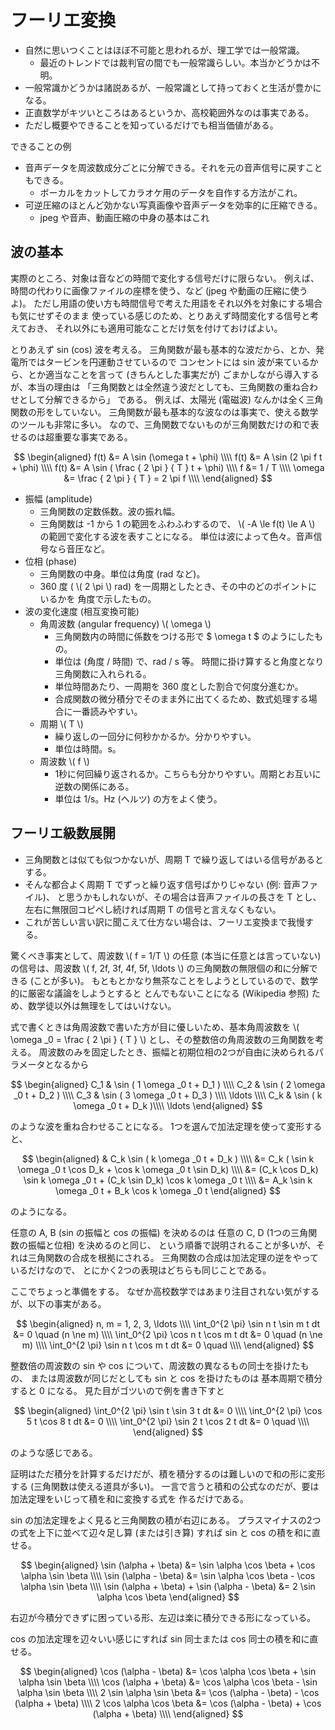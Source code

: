# フーリエ変換

* 自然に思いつくことはほぼ不可能と思われるが、理工学では一般常識。
  * 最近のトレンドでは裁判官の間でも一般常識らしい。本当かどうかは不明。
* 一般常識かどうかは諸説あるが、一般常識として持っておくと生活が豊かになる。
* 正直数学がキツいところはあるというか、高校範囲外なのは事実である。
* ただし概要やできることを知っているだけでも相当価値がある。

できることの例

* 音声データを周波数成分ごとに分解できる。それを元の音声信号に戻すこともできる。
  * ボーカルをカットしてカラオケ用のデータを自作する方法がこれ。
* 可逆圧縮のほとんど効かない写真画像や音声データを効率的に圧縮できる。
  * jpeg や音声、動画圧縮の中身の基本はこれ

## 波の基本

実際のところ、対象は音などの時間で変化する信号だけに限らない。
例えば、時間の代わりに画像ファイルの座標を使う、など (jpeg や動画の圧縮に使うよ)。
ただし用語の使い方も時間信号で考えた用語をそれ以外を対象にする場合も気にせずそのまま
使っている感じのため、とりあえず時間変化する信号と考えておき、
それ以外にも適用可能なことだけ気を付けておけばよい。

とりあえず sin (cos) 波を考える。
三角関数が最も基本的な波だから、とか、発電所ではタービンを円運動させているので
コンセントには sin 波が来ているから、とか適当なことを言って (きちんとした事実だが)
ごまかしながら導入するが、本当の理由は
「三角関数とは全然違う波だとしても、三角関数の重ね合わせとして分解できるから」
である。
例えば、太陽光 (電磁波) なんかは全く三角関数の形をしていない。
三角関数が最も基本的な波なのは事実で、使える数学のツールも非常に多い。
なので、三角関数でないものが三角関数だけの和で表せるのは超重要な事実である。

$$
\begin{aligned}
  f(t) &= A \sin (\omega t + \phi) \\\\
  f(t) &= A \sin (2 \pi f t + \phi) \\\\
  f(t) &= A \sin ( \frac { 2 \pi } { T } t + \phi) \\\\
  f &= 1 / T \\\\
  \omega &= \frac { 2 \pi } { T } = 2 \pi f \\\\
\end{aligned}
$$

* 振幅 (amplitude)
  * 三角関数の定数係数。波の振れ幅。
  * 三角関数は -1 から 1 の範囲をふわふわするので、
    \\( -A \le f(t) \le A \\)
    の範囲で変化する波を表すことになる。
    単位は波によって色々。音声信号なら音圧など。
* 位相 (phase)
  * 三角関数の中身。単位は角度 (rad など)。
  * 360 度 ( \\( 2 \pi \\) rad) を一周期としたとき、その中のどのポイントにいるかを
    角度で示したもの。
* 波の変化速度 (相互変換可能)
  * 角周波数 (angular frequency) \\( \omega \\)
    * 三角関数内の時間に係数をつける形で $ \omega t $ のようにしたもの。
    * 単位は (角度 / 時間) で、rad / s 等。
      時間に掛け算すると角度となり三角関数に入れられる。
    * 単位時間あたり、一周期を 360 度とした割合で何度分進むか。
    * 合成関数の微分積分でそのまま外に出てくるため、数式処理する場合に一番読みやすい。
  * 周期 \\( T \\)
    * 繰り返しの一回分に何秒かかるか。分かりやすい。
    * 単位は時間。s。
  * 周波数 \\( f \\)
    * 1秒に何回繰り返されるか。こちらも分かりやすい。周期とお互いに逆数の関係にある。
    * 単位は 1/s。Hz (ヘルツ) の方をよく使う。

## フーリエ級数展開

* 三角関数とは似ても似つかないが、周期 T で繰り返してはいる信号があるとする。
* そんな都合よく周期 T でずっと繰り返す信号ばかりじゃない (例: 音声ファイル)、
  と思うかもしれないが、その場合は音声ファイルの長さを T とし、
  左右に無限回コピペし続ければ周期 T の信号と言えなくもない。
* これが苦しい言い訳に聞こえて仕方ない場合は、フーリエ変換まで我慢する。

驚くべき事実として、周波数
\\( f = 1/T \\)
の任意 (本当に任意とは言っていない) の信号は、周波数
\\( f, 2f, 3f, 4f, 5f, \ldots \\)
の三角関数の無限個の和に分解できる (ことが多い)。
もともとかなり無茶なことをしようとしているので、数学的に厳密な議論をしようとすると
とんでもないことになる (Wikipedia 参照) ため、数学徒以外は無理をしてはいけない。

式で書くときは角周波数で書いた方が目に優しいため、基本角周波数を
\\( \omega _0 = \frac { 2 \pi } { T } \\)
とし、その整数倍の角周波数の三角関数を考える。
周波数のみを固定したとき、振幅と初期位相の2つが自由に決められるパラメータとなるから

$$
\begin{aligned}
C_1 & \sin ( 1 \omega _0 t + D_1 ) \\\\
C_2 & \sin ( 2 \omega _0 t + D_2 ) \\\\
C_3 & \sin ( 3 \omega _0 t + D_3 ) \\\\
\ldots \\\\
C_k & \sin ( k \omega _0 t + D_k )\\\\
\ldots
\end{aligned}
$$

のような波を重ね合わせることになる。
1つを選んで加法定理を使って変形すると、

$$
\begin{aligned}
& C_k \sin ( k \omega _0 t + D_k ) \\\\
&= C_k ( \sin k \omega _0 t \cos D_k + \cos k \omega _0 t \sin D_k) \\\\
&= (C_k \cos D_k) \sin k \omega _0 t + (C_k \sin D_k) \cos k \omega _0 t \\\\
&= A_k \sin k \omega _0 t + B_k \cos k \omega _0 t
\end{aligned}
$$

のようになる。

任意の A, B (sin の振幅と cos の振幅) を決めるのは
任意の C, D (1つの三角関数の振幅と位相) を決めるのと同じ、
という順番で説明されることが多いが、それは三角関数の合成を根拠にされる。
三角関数の合成は加法定理の逆をやっているだけなので、
とにかく2つの表現はどちらも同じことである。

ここでちょっと準備をする。
なぜか高校数学ではあまり注目されない気がするが、以下の事実がある。

$$
\begin{aligned}
n, m = 1, 2, 3, \ldots \\\\
\int_0^{2 \pi} \sin n t \sin m t dt &= 0 \quad (n \ne m) \\\\
\int_0^{2 \pi} \cos n t \cos m t dt &= 0 \quad (n \ne m) \\\\
\int_0^{2 \pi} \sin n t \cos m t dt &= 0 \quad \\\\
\end{aligned}
$$

整数倍の周波数の sin や cos について、周波数の異なるもの同士を掛けたもの、
または周波数が同じだとしても sin と cos を掛けたものは
基本周期で積分すると 0 になる。
見た目がゴツいので例を書き下すと

$$
\begin{aligned}
\int_0^{2 \pi} \sin t \sin 3 t dt &= 0 \\\\
\int_0^{2 \pi} \cos 5 t \cos 8 t dt &= 0 \\\\
\int_0^{2 \pi} \sin 2 t \cos 2 t dt &= 0 \quad \\\\
\end{aligned}
$$

のような感じである。

証明はただ積分を計算するだけだが、積を積分するのは難しいので和の形に変形する
(三角関数は使える道具が多い)。
一言で言うと積和の公式なのだが、要は加法定理をいじって積を和に変換する式を
作るだけである。

sin の加法定理をよく見ると三角関数の積が右辺にある。
プラスマイナスの2つの式を上下に並べて辺々足し算 (または引き算) すれば
sin と cos の積を和に直せる。

$$
\begin{aligned}
\sin (\alpha + \beta) &= \sin \alpha \cos \beta + \cos \alpha \sin \beta \\\\
\sin (\alpha - \beta) &= \sin \alpha \cos \beta - \cos \alpha \sin \beta \\\\
\sin (\alpha + \beta) + \sin (\alpha - \beta) &= 2 \sin \alpha \cos \beta
\end{aligned}
$$

右辺が今積分できずに困っている形、左辺は楽に積分できる形になっている。

cos の加法定理を辺々いい感じにすれば sin 同士または cos 同士の積を和に直せる。

$$
\begin{aligned}
\cos (\alpha - \beta) &= \cos \alpha \cos \beta + \sin \alpha \sin \beta \\\\
\cos (\alpha + \beta) &= \cos \alpha \cos \beta - \sin \alpha \sin \beta \\\\
2 \sin \alpha \sin \beta &= \cos (\alpha - \beta) - \cos (\alpha + \beta) \\\\
2 \cos \alpha \cos \beta &= \cos (\alpha - \beta) + \cos (\alpha + \beta) \\\\
\end{aligned}
$$
